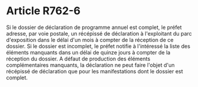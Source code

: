 # Article R762-6

Si le dossier de déclaration de programme annuel est complet, le préfet adresse, par voie postale, un récépissé de déclaration à l'exploitant du parc d'exposition dans le délai d'un mois à compter de la réception de ce dossier. Si le dossier est incomplet, le préfet notifie à l'intéressé la liste des éléments manquants dans un délai de quinze jours à compter de la réception du dossier. A défaut de production des éléments complémentaires manquants, la déclaration ne peut faire l'objet d'un récépissé de déclaration que pour les manifestations dont le dossier est complet.